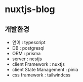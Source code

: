 # nuxtjs-blog

## 개발환경
- 언어 : typescript
- DB : postgresql
- ORM : prisma
- server : nestjs
- client Framework : nuxtjs
- client State Management : pinia
- css framework : tailwindcss
